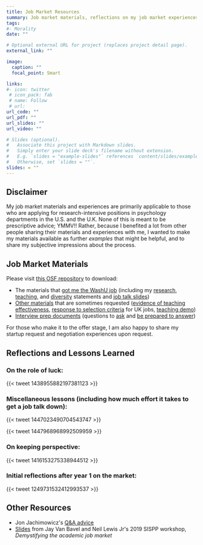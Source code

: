 ```yaml
---
title: Job Market Resources
summary: Job market materials, reflections on my job market experiences, and other resources.
tags:
#- Morality
date: ""

# Optional external URL for project (replaces project detail page).
external_link: ""

image:
  caption: ""
  focal_point: Smart

links:
#- icon: twitter
 # icon_pack: fab
 # name: Follow
 # url: 
url_code: ""
url_pdf: ""
url_slides: ""
url_video: ""

# Slides (optional).
#   Associate this project with Markdown slides.
#   Simply enter your slide deck's filename without extension.
#   E.g. `slides = "example-slides"` references `content/slides/example-slides.md`.
#   Otherwise, set `slides = ""`.
slides: = ""
---
```

## Disclaimer

My job market materials and experiences are primarily applicable to those who are applying for research-intensive positions in psychology departments in the U.S. and the U.K. None of this is meant to be prescriptive advice; YMMV!! Rather, because I benefited a lot from other people sharing their materials and experiences with me, I wanted to make my materials available as further *examples* that might be helpful, and to share my subjective impressions about the process.

## Job Market Materials

Please visit [this OSF repository](https://osf.io/4a38g/) to download:

- The materials that [got me the WashU job](https://osf.io/f38xv/) (including my [research](https://osf.io/ru4at/), [teaching](https://osf.io/vnmtc/), and [diversity](https://osf.io/wg48x/) statements and [job talk slides](https://osf.io/74869/))
- [Other materials](https://osf.io/gxr26/) that are sometimes requested ([evidence of teaching effectiveness](https://osf.io/7f3qp/), [response to selection criteria](https://osf.io/6ha8j/) for UK jobs, [teaching demo](https://osf.io/h9ejp/))
- [Interview prep documents](https://osf.io/x9k8r/) (questions to [ask](https://osf.io/2nywx/) and [be prepared to answer](https://osf.io/7jznp/))

For those who make it to the offer stage, I am also happy to share my startup request and negotiation experiences upon request.

## Reflections and Lessons Learned

### On the role of luck:

{{< tweet 1438955882197381123 >}}

### Miscellaneous lessons (including how much effort it takes to get a job talk down):

{{< tweet 1447023490704543747 >}}

{{< tweet 1447968968992509959 >}}

### On keeping perspective:

{{< tweet 1416153275338944512 >}}

### Initial reflections after year 1 on the market:

{{< tweet 1249731532412993537 >}}

## Other Resources

- Jon Jachimowicz's [Q&A advice](https://twitter.com/jonj/status/1417910905191477260)
- [Slides](https://www.slideshare.net/JayVanBavel/2019-demystifying-the-job-market) from Jay Van Bavel and Neil Lewis Jr's 2019 SISPP workshop, *Demystifying the academic job market*
